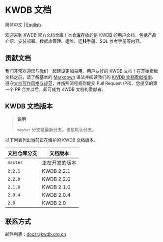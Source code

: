 # KWDB 文档

简体中文 | [English](./README.en.md)

欢迎来到 KWDB 官方文档仓库！本仓库存放的是 KWDB 的用户文档，包括产品介绍、安装部署、数据库管理、运维、迁移手册、SQL 参考手册等内容。

## 贡献文档

我们非常欢迎您与我们一起建设更加易用、用户友好的 KWDB 文档！在开始贡献文档之前，请了解基本的 [Markdown](https://www.markdownguide.org/basic-syntax/) 语法并阅读我们的 [KWDB 文档贡献指南](./CONTRIBUTING.md)、遵守[文档写作风格与规范](./style-guide.md)，并按照流程规则提交 Pull Request (PR)。您提交的第一个 PR 合并以后，即可成为 KWDB 文档的贡献者。

## KWDB 文档版本

> **说明**
>
> `master` 分支是最新分支，也是默认分支。

以下列表列出当前正在维护的 KWDB 文档版本。

| 文档仓库分支       | 文档版本              |
| ----------------- | ---------------------- |
| `master`            | 正在开发的版本  |
| `2.2.1`            | KWDB 2.2.1   |
| `2.2.0`            | KWDB 2.2.0   |
| `2.1.0`            | KWDB 2.1.0   |
| `2.0.4`            | KWDB 2.0.4   |
| `2.0`            | KWDB 2.0   |

## 联系方式

邮件列表：docs@kwdb.org.cn